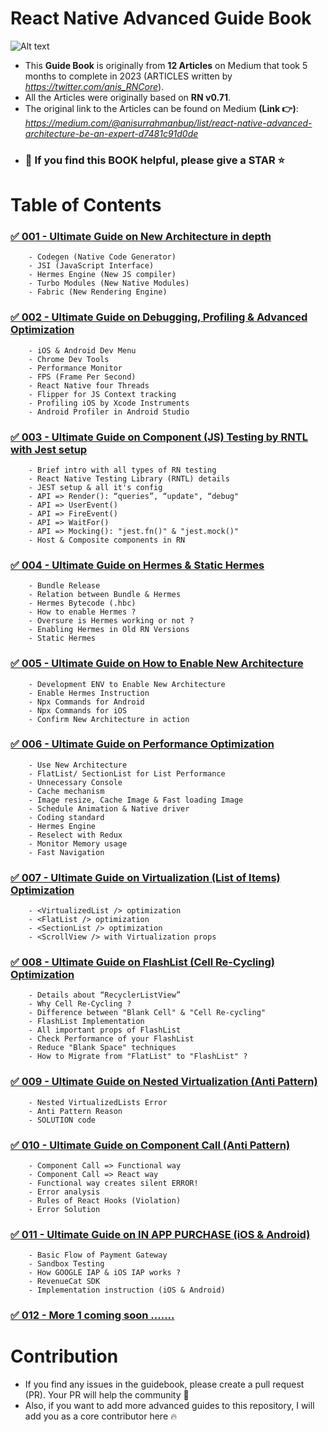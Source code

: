 # React Native Advanced Guide Book

![Alt text](<images/Screenshot 2024-01-01 at 1.32.08 AM.png>)

- This **Guide Book** is originally from **12 Articles** on Medium that took 5 months to complete in 2023 (ARTICLES written by *https://twitter.com/anis_RNCore*).
- All the Articles were originally based on **RN v0.71**.
- The original link to the Articles can be found on Medium **(Link 👉)**: *https://medium.com/@anisurrahmanbup/list/react-native-advanced-architecture-be-an-expert-d7481c91d0de*
- ### 🙏 If you find this BOOK helpful, please give a STAR ⭐️

# Table of Contents

### [✅ 001 - Ultimate Guide on New Architecture in depth](https://github.com/anisurrahman072/React-Native-Advanced-Guide/blob/master/New-Architecture/New-Architecture-in-depth.md)

        - Codegen (Native Code Generator)
        - JSI (JavaScript Interface)
        - Hermes Engine (New JS compiler)
        - Turbo Modules (New Native Modules)
        - Fabric (New Rendering Engine)

### [✅ 002 - Ultimate Guide on Debugging, Profiling & Advanced Optimization](https://github.com/anisurrahman072/React-Native-Advanced-Guide/blob/master/Debugging-Profiling/Debugging-and-Profiling-ultimate-guide.md)

        - iOS & Android Dev Menu
        - Chrome Dev Tools
        - Performance Monitor
        - FPS (Frame Per Second)
        - React Native four Threads
        - Flipper for JS Context tracking
        - Profiling iOS by Xcode Instruments
        - Android Profiler in Android Studio

### [✅ 003 - Ultimate Guide on Component (JS) Testing by RNTL with Jest setup](https://github.com/anisurrahman072/React-Native-Advanced-Guide/blob/master/Testing/RNTL-Component-Testing-ultimate-guide.md)

        - Brief intro with all types of RN testing
        - React Native Testing Library (RNTL) details
        - JEST setup & all it's config
        - API => Render(): “queries”, “update", “debug"
        - API => UserEvent()
        - API => FireEvent()
        - API => WaitFor()
        - API => Mocking(): "jest.fn()" & "jest.mock()"
        - Host & Composite components in RN

### [✅ 004 - Ultimate Guide on Hermes & Static Hermes](https://github.com/anisurrahman072/React-Native-Advanced-Guide/blob/master/New-Architecture/Hermes-and-Static-Hermes-in-depth.md)

        - Bundle Release
        - Relation between Bundle & Hermes
        - Hermes Bytecode (.hbc)
        - How to enable Hermes ?
        - Oversure is Hermes working or not ?
        - Enabling Hermes in Old RN Versions
        - Static Hermes

### [✅ 005 - Ultimate Guide on How to Enable New Architecture](https://github.com/anisurrahman072/React-Native-Advanced-Guide/blob/master/New-Architecture/How-to-Enable-New-Architecture.md)

        - Development ENV to Enable New Architecture
        - Enable Hermes Instruction
        - Npx Commands for Android
        - Npx Commands for iOS
        - Confirm New Architecture in action

### [✅ 006 - Ultimate Guide on Performance Optimization](https://github.com/anisurrahman072/React-Native-Advanced-Guide/blob/master/Performance-Optimization/Performance-Optimization-coding-guide.md)

        - Use New Architecture
        - FlatList/ SectionList for List Performance
        - Unnecessary Console
        - Cache mechanism
        - Image resize, Cache Image & Fast loading Image
        - Schedule Animation & Native driver
        - Coding standard
        - Hermes Engine
        - Reselect with Redux
        - Monitor Memory usage
        - Fast Navigation

### [✅ 007 - Ultimate Guide on Virtualization (List of Items) Optimization](https://github.com/anisurrahman072/React-Native-Advanced-Guide/blob/master/List-and-Virtualization/All-ListView-and-Virtualization-Optimization.md)

        - <VirtualizedList /> optimization
        - <FlatList /> optimization
        - <SectionList /> optimization
        - <ScrollView /> with Virtualization props

### [✅ 008 - Ultimate Guide on FlashList (Cell Re-Cycling) Optimization](https://github.com/anisurrahman072/React-Native-Advanced-Guide/blob/master/List-and-Virtualization/FlashList-Cell-Recycling-details.md)

        - Details about “RecyclerListView”
        - Why Cell Re-Cycling ?
        - Difference between "Blank Cell" & "Cell Re-cycling"
        - FlashList Implementation
        - All important props of FlashList
        - Check Performance of your FlashList
        - Reduce "Blank Space" techniques
        - How to Migrate from "FlatList" to "FlashList" ?

### [✅ 009 - Ultimate Guide on Nested Virtualization (Anti Pattern)](https://github.com/anisurrahman072/React-Native-Advanced-Guide/blob/master/Anti-Patterns/Nested-Virtualization-anti-pattern.md)

        - Nested VirtualizedLists Error
        - Anti Pattern Reason
        - SOLUTION code

### [✅ 010 - Ultimate Guide on Component Call (Anti Pattern)](https://github.com/anisurrahman072/React-Native-Advanced-Guide/blob/master/Anti-Patterns/Component-Call-anti-pattern.md)

        - Component Call => Functional way
        - Component Call => React way
        - Functional way creates silent ERROR!
        - Error analysis
        - Rules of React Hooks (Violation)
        - Error Solution

### [✅ 011 - Ultimate Guide on IN APP PURCHASE (iOS & Android)](https://github.com/anisurrahman072/React-Native-Advanced-Guide/blob/master/In-App-Purchase/In-App-Purchase-details-implementation.md)

        - Basic Flow of Payment Gateway
        - Sandbox Testing
        - How GOOGLE IAP & iOS IAP works ?
        - RevenueCat SDK
        - Implementation instruction (iOS & Android)

### [✅ 012 - More 1 coming soon .......]()

# Contribution

- If you find any issues in the guidebook, please create a pull request (PR). Your PR will help the community 🚀
- Also, if you want to add more advanced guides to this repository, I will add you as a core contributor here 🔥
